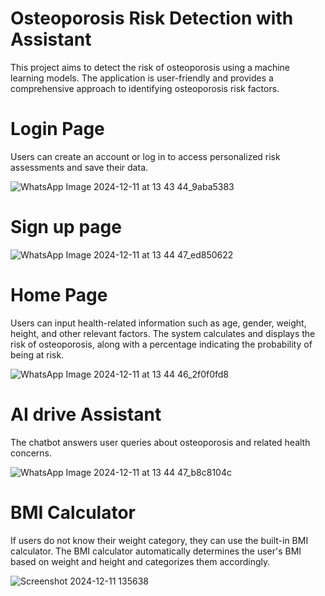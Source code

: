 # Osteoporosis Risk Detection with Assistant
This project aims to detect the risk of osteoporosis using a machine learning models. The application is user-friendly and provides a comprehensive approach to identifying osteoporosis risk factors.

# Login Page
Users can create an account or log in to access personalized risk assessments and save their data.

![WhatsApp Image 2024-12-11 at 13 43 44_9aba5383](https://github.com/user-attachments/assets/6535deec-d89f-4c87-a260-16bc02c4d71e)
# Sign up page
![WhatsApp Image 2024-12-11 at 13 44 47_ed850622](https://github.com/user-attachments/assets/a4279539-c537-4562-aa72-a4a0adb6b516)

# Home Page
Users can input health-related information such as age, gender, weight, height, and other relevant factors.
The system calculates and displays the risk of osteoporosis, along with a percentage indicating the probability of being at risk. 

![WhatsApp Image 2024-12-11 at 13 44 46_2f0f0fd8](https://github.com/user-attachments/assets/6ad2512b-a48e-4a85-8460-592277d4d5cb)

# AI drive Assistant
The chatbot answers user queries about osteoporosis and related health concerns.

![WhatsApp Image 2024-12-11 at 13 44 47_b8c8104c](https://github.com/user-attachments/assets/6323dd9e-75ae-455f-86ec-474cb4cea529)

# BMI Calculator 
If users do not know their weight category, they can use the built-in BMI calculator.
The BMI calculator automatically determines the user's BMI based on weight and height and categorizes them accordingly.

![Screenshot 2024-12-11 135638](https://github.com/user-attachments/assets/7a3cf2bd-55a0-4839-b086-232f8a2dc5cd)


